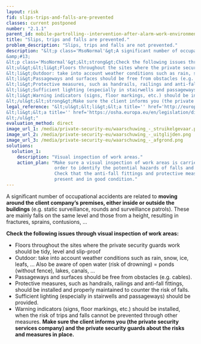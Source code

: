 ```yaml
---
layout: risk
fid: slips-trips-and-falls-are-prevented
classes: current postponed
number: "2.1.1"
parent_id: mobile-partrolling--intervention-after-alarm-work-environment-site-related
title: "Slips, trips and falls are prevented."
problem_description: "Slips, trips and falls are not prevented."
description: "&lt;p class='MsoNormal'&gt;A significant number of occupational accidents are related to &lt;strong&gt;moving around the client company’s premises, either inside or outside the buildings&lt;/strong&gt; (e.g. static surveillance, rounds and surveillance patrols). These are mainly falls on the same level and those from a height, resulting in fractures, sprains, contusions, ... &lt;/p&gt;&amp;#13;
&amp;#13;
&lt;p class='MsoNormal'&gt;&lt;strong&gt;Check the following issues through visual inspection of work areas:&lt;/strong&gt;&lt;/p&gt;&amp;#13;
&lt;ul&gt;&lt;li&gt;Floors throughout the sites where the private security guards work should be tidy, level and slip-proof&lt;/li&gt;&amp;#13;
&lt;li&gt;Outdoor: take into account weather conditions such as rain, snow, ice, leafs, ... Also be aware of open water (risk of drowning) = ponds (without fence), lakes, canals, ...&lt;/li&gt;&amp;#13;
&lt;li&gt;Passageways and surfaces should be free from obstacles (e.g. cables). &lt;/li&gt;&amp;#13;
&lt;li&gt;Protective measures, such as handrails, railings and anti-fall fittings, should be installed and properly maintained to counter the risk of falls.&lt;/li&gt;&amp;#13;
&lt;li&gt;Sufficient lighting (especially in stairwells and passageways) should be provided.&lt;/li&gt;&amp;#13;
&lt;li&gt;Warning indicators (signs, floor markings, etc.) should be installed, when the risk of trips and falls cannot be prevented through other measures.&lt;/li&gt;&amp;#13;
&lt;/ul&gt;&lt;strong&gt;Make sure the client informs you (the private security services company) and the private security guards about the risks and measures in place.&lt;/strong&gt;"
legal_reference: "&lt;ul&gt;&lt;li&gt;&lt;a title='' href='http://europa.eu/legislation_summaries/employment_and_social_policy/health_hygiene_safety_at_work/c11113_en.htm' rel='nofollow' target='_blank'&gt;89/391/CEE Implementing measures to improve the health and safety of workers (framework directive).&lt;/a&gt;&lt;/li&gt;&amp;#13;
&lt;li&gt;&lt;a title='' href='https://osha.europa.eu/en/legislation/directives/workplaces-equipment-signs-personal-protective-equipment/osh-directives/2' rel='nofollow' target='_blank'&gt;89/654/EEC Directive on the minimum safety and health requirements for the workplace&lt;/a&gt;.&lt;/li&gt;&amp;#13;
&lt;/ul&gt;"
evaluation_method: direct
image_url_1: /media/private-security-eu/waarschuwing_-_struikelgevaar.png
image_url_2: /media/private-security-eu/waarschuwing_-_uitglijden.png
image_url_3: /media/private-security-eu/waarschuwing_-_afgrond.png
solutions:
  solution_1:
    description: "Visual inspection of work areas."
    action_plan: "Make sure a visual inspection of work areas is carried out in
                  order to identify the potential hazards of falls and slips.
                  Check that the anti-fall fittings and protective measures are
                  present and in good condition."
---
```

A significant number of occupational accidents are related to **moving around
the client company’s premises, either inside or outside the buildings** (e.g.
static surveillance, rounds and surveillance patrols). These are mainly falls
on the same level and those from a height, resulting in fractures, sprains,
contusions, ...

**Check the following issues through visual inspection of work areas:**

  * Floors throughout the sites where the private security guards work should be tidy, level and slip-proof
  * Outdoor: take into account weather conditions such as rain, snow, ice, leafs, ... Also be aware of open water (risk of drowning) = ponds (without fence), lakes, canals, ...
  * Passageways and surfaces should be free from obstacles (e.g. cables). 
  * Protective measures, such as handrails, railings and anti-fall fittings, should be installed and properly maintained to counter the risk of falls.
  * Sufficient lighting (especially in stairwells and passageways) should be provided.
  * Warning indicators (signs, floor markings, etc.) should be installed, when the risk of trips and falls cannot be prevented through other measures.
**Make sure the client informs you (the private security services company) and the private security guards about the risks and measures in place.**


